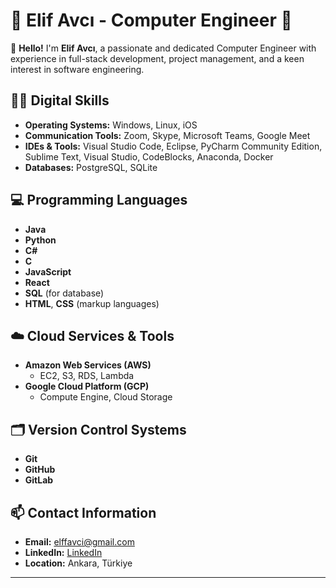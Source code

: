 # 🌟 Elif Avcı - Computer Engineer  🌟

👋 **Hello!** I'm **Elif Avcı**, a passionate and dedicated Computer Engineer with experience in full-stack development, project management, and a keen interest in software engineering.


## 🧑‍💻 Digital Skills

- **Operating Systems:** Windows, Linux, iOS
- **Communication Tools:** Zoom, Skype, Microsoft Teams, Google Meet
- **IDEs & Tools:** Visual Studio Code, Eclipse, PyCharm Community Edition, Sublime Text, Visual Studio, CodeBlocks, Anaconda, Docker
- **Databases:** PostgreSQL, SQLite

## 💻 Programming Languages

- **Java**
- **Python**
- **C#**
- **C**
- **JavaScript**
- **React**
- **SQL** (for database)
- **HTML**, **CSS** (markup languages)

## ☁️ Cloud Services & Tools

- **Amazon Web Services (AWS)**
  - EC2, S3, RDS, Lambda
- **Google Cloud Platform (GCP)**
  - Compute Engine, Cloud Storage
 
## 🗂 Version Control Systems
- **Git**
- **GitHub**
- **GitLab**

## 📫 Contact Information

- **Email:** [elffavci@gmail.com](mailto:elffavci@gmail.com)
- **LinkedIn:** [LinkedIn](https://www.linkedin.com/in/elif-avc%C4%B122/)
- **Location:** Ankara, Türkiye

---

